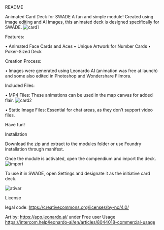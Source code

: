 README



Animated Card Deck for SWADE
A fun and simple module! Created using image editing and AI images, this animated deck is designed specifically for SWADE.
![card1](https://github.com/user-attachments/assets/ca007f76-df16-44d3-a81e-6f0388ff1d79)


Features:

•	Animated Face Cards and Aces
•	Unique Artwork for Number Cards
•	Poker-Sized Deck

Creation Process:

•	Images were generated using Leonardo AI (animation was free at launch) and some also edited in Photoshop and Wondershare Filmora.

Included Files:

•	MP4 Files: These animations can be used in the map canvas for added flair.
![card2](https://github.com/user-attachments/assets/c910ab63-8b3c-4c2f-a816-2b7ad1d05d95)


•	Static Image Files: Essential for chat areas, as they don’t support video files.

Have fun!



Installation

Download the zip and extract to the modules folder or use Foundry installation through manifest.

Once the module is activated, open the compendium and import the deck.
![import](https://github.com/user-attachments/assets/5ad422ac-e689-4c5a-bbed-7131b0a1b5b0)

 

To use it in SWADE, open Settings and designate it as the initiative card deck.  

![ativar](https://github.com/user-attachments/assets/181bf1e4-e3aa-4940-9c0e-716e8fe11b9b)



License 


legal code:  https://creativecommons.org/licenses/by-nc/4.0/

Art by: https://app.leonardo.ai/   under Free user Usage   https://intercom.help/leonardo-ai/en/articles/8044018-commercial-usage 


